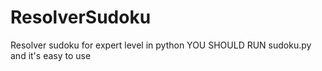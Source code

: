 # ResolverSudoku
Resolver sudoku for expert level in python
YOU SHOULD RUN sudoku.py and it's easy to use
